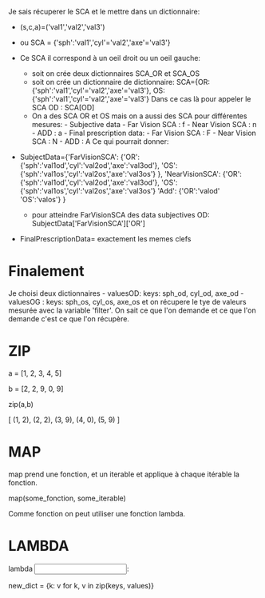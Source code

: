 Je sais récuperer le SCA et le mettre dans un dictionnaire: 

- (s,c,a)=('val1','val2','val3')
- ou SCA = {'sph':'val1','cyl'='val2','axe'='val3'}
- Ce SCA il correspond à un oeil droit ou un oeil gauche:

	- soit on crée deux dictionnaires SCA_OR et SCA_OS
	- soit on crée un dictionnaire de dictionnaire: SCA={OR:{'sph':'val1','cyl'='val2','axe'='val3'}, OS:{'sph':'val1','cyl'='val2','axe'='val3'}
	Dans ce cas là pour appeler le SCA OD : SCA[OD]
	- On a des SCA OR et OS mais on a aussi des SCA pour différentes mesures:
			- Subjective data
					- Far Vision SCA : f
					- Near Vision SCA : n
					- ADD : a
			- Final prescription data:
					- Far Vision SCA : F
					- Near Vision SCA : N
					- ADD : A
Ce qui pourrait donner:

* SubjectData={'FarVisionSCA':
												{'OR':{'sph':'val1od','cyl':'val2od','axe':'val3od'},
												 'OS':{'sph':'val1os','cyl':'val2os','axe':'val3os'}
												 },
						  'NearVisionSCA':
						  						{'OR':{'sph':'val1od','cyl':'val2od','axe':'val3od'},
												 'OS':{'sph':'val1os','cyl':'val2os','axe':'val3os'}
							'Add':
										{'OR':'valod'
										  'OS':'valos'}
							}
	- pour atteindre FarVisionSCA des data subjectives OD: SubjectData['FarVisionSCA']['OR']

* FinalPrescriptionData= exactement les memes clefs

Finalement
=====
Je choisi deux dictionnaires
	- valuesOD: keys: sph_od, cyl_od, axe_od
	-valuesOG : keys: sph_os, cyl_os, axe_os
et on récupere le tye de valeurs mesurée avec la variable 'filter'. On sait ce que l'on demande et ce que l'on demande c'est ce que l'on récupère.

ZIP
===
a = [1, 2, 3, 4, 5]

b = [2, 2, 9, 0, 9]

zip(a,b) 

[
    (1, 2),
    (2, 2),
    (3, 9),
    (4, 0),
    (5, 9)
]

MAP
===
map prend une fonction, et un iterable et applique à chaque itérable la fonction.

map(some_fonction, some_iterable)

Comme fonction on peut utiliser une fonction lambda.

LAMBDA
===
lambda <input>: <expression>

new_dict = {k: v for k, v in zip(keys, values)}